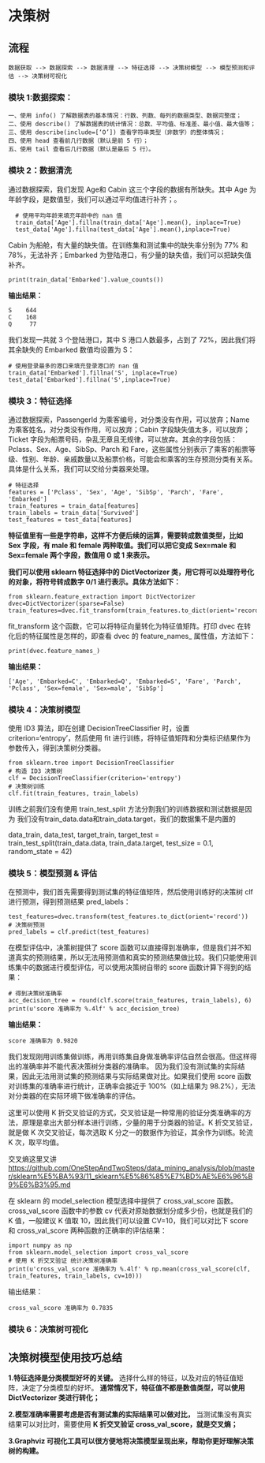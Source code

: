 # 决策树

## 流程

    数据获取 --> 数据探索 --> 数据清理 --> 特征选择 --> 决策树模型 --> 模型预测和评估 --> 决策树可视化
  
  ### 模块 1:数据探索：
  
    一、使用 info() 了解数据表的基本情况：行数、列数、每列的数据类型、数据完整度；
    二、使用 describe() 了解数据表的统计情况：总数、平均值、标准差、最小值、最大值等；
    三、使用 describe(include=[‘O’]) 查看字符串类型（非数字）的整体情况；
    四、使用 head 查看前几行数据（默认是前 5 行）；
    五、使用 tail 查看后几行数据（默认是最后 5 行）。

  ### 模块 2：数据清洗
   通过数据探索，我们发现 Age和 Cabin 这三个字段的数据有所缺失。其中 Age 为年龄字段，是数值型，我们可以通过平均值进行补齐；。
    
      # 使用平均年龄来填充年龄中的 nan 值
      train_data['Age'].fillna(train_data['Age'].mean(), inplace=True)
      test_data['Age'].fillna(test_data['Age'].mean(),inplace=True)

   Cabin 为船舱，有大量的缺失值。在训练集和测试集中的缺失率分别为 77% 和 78%，无法补齐；Embarked 为登陆港口，有少量的缺失值，我们可以把缺失值补齐。
    
    print(train_data['Embarked'].value_counts())
 __输出结果：__
   
    S    644
    C    168
    Q     77

我们发现一共就 3 个登陆港口，其中 S 港口人数最多，占到了 72%，因此我们将其余缺失的 Embarked 数值均设置为 S：
 
    # 使用登录最多的港口来填充登录港口的 nan 值
    train_data['Embarked'].fillna('S', inplace=True)
    test_data['Embarked'].fillna('S',inplace=True)

### 模块 3：特征选择
  通过数据探索，PassengerId 为乘客编号，对分类没有作用，可以放弃；Name 为乘客姓名，对分类没有作用，可以放弃；Cabin 字段缺失值太多，可以放弃；Ticket 字段为船票号码，杂乱无章且无规律，可以放弃。其余的字段包括：Pclass、Sex、Age、SibSp、Parch 和 Fare，这些属性分别表示了乘客的船票等级、性别、年龄、亲戚数量以及船票价格，可能会和乘客的生存预测分类有关系。具体是什么关系，我们可以交给分类器来处理。

    # 特征选择
    features = ['Pclass', 'Sex', 'Age', 'SibSp', 'Parch', 'Fare', 'Embarked']
    train_features = train_data[features]
    train_labels = train_data['Survived']
    test_features = test_data[features]
    
__特征值里有一些是字符串，这样不方便后续的运算，需要转成数值类型，比如 Sex 字段，有 male 和 female 两种取值。我们可以把它变成 Sex=male 和 Sex=female 两个字段，数值用 0 或 1 来表示。__

__我们可以使用 sklearn 特征选择中的 DictVectorizer 类，用它将可以处理符号化的对象，将符号转成数字 0/1 进行表示。具体方法如下：__
   
    from sklearn.feature_extraction import DictVectorizer
    dvec=DictVectorizer(sparse=False)
    train_features=dvec.fit_transform(train_features.to_dict(orient='record'))

fit_transform 这个函数，它可以将特征向量转化为特征值矩阵。打印 dvec 在转化后的特征属性是怎样的，即查看 dvec 的 feature_names_ 属性值，方法如下：
  
    print(dvec.feature_names_)
__输出结果：__

    ['Age', 'Embarked=C', 'Embarked=Q', 'Embarked=S', 'Fare', 'Parch', 'Pclass', 'Sex=female', 'Sex=male', 'SibSp']


### 模块 4：决策树模型
  使用 ID3 算法，即在创建 DecisionTreeClassifier 时，设置 criterion=‘entropy’，然后使用 fit 进行训练，将特征值矩阵和分类标识结果作为参数传入，得到决策树分类器。
    
    from sklearn.tree import DecisionTreeClassifier
    # 构造 ID3 决策树
    clf = DecisionTreeClassifier(criterion='entropy')
    # 决策树训练
    clf.fit(train_features, train_labels)

训练之前我们没有使用 train_test_split 方法分割我们的训练数据和测试数据是因为 我们没有train_data.data和train_data.target，我们的数据集不是内置的
          
data_train, data_test, target_train, target_test = train_test_split(train_data.data, train_data.target, test_size = 0.1, random_state = 42)

  
### 模块 5：模型预测 & 评估
  在预测中，我们首先需要得到测试集的特征值矩阵，然后使用训练好的决策树 clf 进行预测，得到预测结果 pred_labels：
  
    test_features=dvec.transform(test_features.to_dict(orient='record'))
    # 决策树预测   
    pred_labels = clf.predict(test_features)
    
在模型评估中，决策树提供了 score 函数可以直接得到准确率，但是我们并不知道真实的预测结果，所以无法用预测值和真实的预测结果做比较。我们只能使用训练集中的数据进行模型评估，可以使用决策树自带的 score 函数计算下得到的结果：
    
    # 得到决策树准确率
    acc_decision_tree = round(clf.score(train_features, train_labels), 6)
    print(u'score 准确率为 %.4lf' % acc_decision_tree)
__输出结果：__
  
    score 准确率为 0.9820
    
我们发现刚用训练集做训练，再用训练集自身做准确率评估自然会很高。但这样得出的准确率并不能代表决策树分类器的准确率。
因为我们没有测试集的实际结果，因此无法用测试集的预测结果与实际结果做对比。如果我们使用 score 函数对训练集的准确率进行统计，正确率会接近于 100%（如上结果为 98.2%），无法对分类器的在实际环境下做准确率的评估。

这里可以使用 K 折交叉验证的方式，交叉验证是一种常用的验证分类准确率的方法，原理是拿出大部分样本进行训练，少量的用于分类器的验证。K 折交叉验证，就是做 K 次交叉验证，每次选取 K 分之一的数据作为验证，其余作为训练。轮流 K 次，取平均值。

交叉熵这里又讲
https://github.com/OneStepAndTwoSteps/data_mining_analysis/blob/master/sklearn%E5%BA%93/11_sklearn%E5%86%85%E7%BD%AE%E6%96%B9%E6%B3%95.md
 
在 sklearn 的 model_selection 模型选择中提供了 cross_val_score 函数。cross_val_score 函数中的参数 cv 代表对原始数据划分成多少份，也就是我们的 K 值，一般建议 K 值取 10，因此我们可以设置 CV=10，我们可以对比下 score 和 cross_val_score 两种函数的正确率的评估结果：

    import numpy as np
    from sklearn.model_selection import cross_val_score
    # 使用 K 折交叉验证 统计决策树准确率
    print(u'cross_val_score 准确率为 %.4lf' % np.mean(cross_val_score(clf, train_features, train_labels, cv=10)))

输出结果：

    cross_val_score 准确率为 0.7835

### 模块 6：决策树可视化
  
  

## 决策树模型使用技巧总结

  __1.特征选择是分类模型好坏的关键。__ 选择什么样的特征，以及对应的特征值矩阵，决定了分类模型的好坏。 __通常情况下，特征值不都是数值类型，可以使用 DictVectorizer 类进行转化；__
  
  __2.模型准确率需要考虑是否有测试集的实际结果可以做对比，__ 当测试集没有真实结果可以对比时，需要使用 __K 折交叉验证 cross_val_score，就是交叉熵；__
  
  __3.Graphviz 可视化工具可以很方便地将决策模型呈现出来，帮助你更好理解决策树的构建。__






